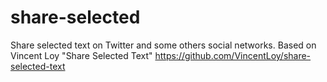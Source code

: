 # share-selected
Share selected text on Twitter and some others social networks. Based on Vincent Loy "Share Selected Text" https://github.com/VincentLoy/share-selected-text
